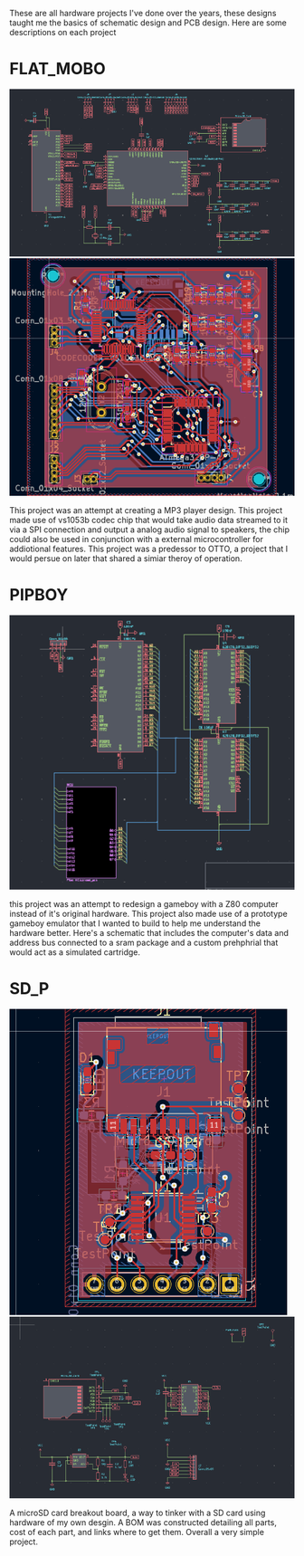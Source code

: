 These are all hardware projects I've done over the years, these designs taught me the basics of schematic design and PCB design. Here are some descriptions on each project

# FLAT_MOBO

![screenshot](FLAT_SCH.png)
![screenshot](FLAT_PCB.png)

This project was an attempt at creating a MP3 player design. This project made use of vs1053b codec chip that would take audio data streamed to it via a SPI connection and output a analog audio signal to speakers, the chip could also be used in conjunction with a external microcontroller for addiotional features. This project was a predessor to OTTO, a project that I would persue on later that shared a simiar theroy of operation.

# PIPBOY

![screenshot](PIP_SCH.png)

this project was an attempt to redesign a gameboy with a Z80 computer instead of it's original hardware. This project also made use of a prototype gameboy emulator that I wanted to build to help me understand the hardware better. Here's a schematic that includes the computer's data and address bus connected to a sram package and a custom prehphrial that would act as a simulated cartridge.

# SD_P

![screenshot](SDP_PCB.png)
![screenshot](SDP_SCH.png)

A microSD card breakout board, a way to tinker with a SD card using hardware of my own desgin. A BOM was constructed detailing all parts, cost of each part, and links where to get them. Overall a very simple project.
